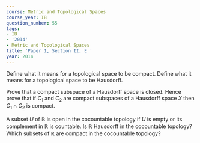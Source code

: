 ```yaml
---
course: Metric and Topological Spaces
course_year: IB
question_number: 55
tags:
- IB
- '2014'
- Metric and Topological Spaces
title: 'Paper 1, Section II, E '
year: 2014
---
```




Define what it means for a topological space to be compact. Define what it means for a topological space to be Hausdorff.

Prove that a compact subspace of a Hausdorff space is closed. Hence prove that if $C_{1}$ and $C_{2}$ are compact subspaces of a Hausdorff space $X$ then $C_{1} \cap C_{2}$ is compact.

A subset $U$ of $\mathbb{R}$ is open in the cocountable topology if $U$ is empty or its complement in $\mathbb{R}$ is countable. Is $\mathbb{R}$ Hausdorff in the cocountable topology? Which subsets of $\mathbb{R}$ are compact in the cocountable topology?